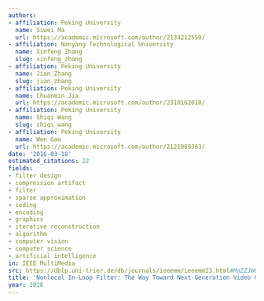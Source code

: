 ```yaml
---
authors:
- affiliation: Peking University
  name: Siwei Ma
  url: https://academic.microsoft.com/author/2134212559/
- affiliation: Nanyang Technological University
  name: Xinfeng Zhang
  slug: xinfeng_zhang
- affiliation: Peking University
  name: Jian Zhang
  slug: jian_zhang
- affiliation: Peking University
  name: Chuanmin Jia
  url: https://academic.microsoft.com/author/2310162018/
- affiliation: Peking University
  name: Shiqi Wang
  slug: shiqi_wang
- affiliation: Peking University
  name: Wen Gao
  url: https://academic.microsoft.com/author/2121069363/
date: '2016-03-18'
estimated_citations: 22
fields:
- filter design
- compression artifact
- filter
- sparse approximation
- coding
- encoding
- graphics
- iterative reconstruction
- algorithm
- computer vision
- computer science
- artificial intelligence
in: IEEE MultiMedia
src: https://dblp.uni-trier.de/db/journals/ieeemm/ieeemm23.html#MaZZJWG16
title: 'Nonlocal In-Loop Filter: The Way Toward Next-Generation Video Coding?'
year: 2016
---
```

